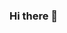 ### Hi there 👋

<!--
**KaganYILMAZ/KaganYILMAZ** is a ✨ _special_ ✨ repository because its `README.md` (this file) appears on your GitHub profile.

Here are some ideas to get you started:

- 🔭 I’m currently working on ...
- 🌱 I’m currently learning python programming language
- 👯 I’m looking to collaborate on ...
- 🤔 I’m looking for help with ...
- 💬 Ask me about ...
- 📫 How to reach me: ykaan2911@gmail.com
- 😄 Pronouns: ...
- ⚡ Fun fact: ...
-->

